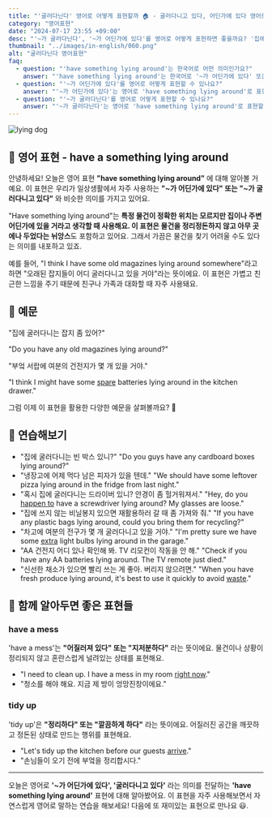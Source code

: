 ```yaml
---
title: "'굴러다닌다' 영어로 어떻게 표현할까 🏠 - 굴러다니고 있다, 어딘가에 있다 영어로"
category: "영어표현"
date: "2024-07-17 23:55 +09:00"
desc: "'~가 굴러다닌다', '~가 어딘가에 있다'를 영어로 어떻게 표현하면 좋을까요? '집에 쓰던 잡지 좀 있어?', '부엌 서랍에 여분의 건전지가 몇 개 있을 거야' 등을 영어로 표현하는 법을 배워봅시다. 다양한 예문을 통해서 연습하고 본인의 표현으로 만들어 보세요."
thumbnail: "../images/in-english/060.png"
alt: "굴러다닌다 영어표현"
faq:
  - question: "'have something lying around'는 한국어로 어떤 의미인가요?"
    answer: "'have something lying around'는 한국어로 '~가 어딘가에 있다' 또는 '~가 굴러다니고 있다'와 비슷한 의미입니다. 특정 물건이 정확한 위치는 모르지만 주변 어딘가에 있을 거라고 생각할 때 사용합니다."
  - question: "'~가 어딘가에 있다'를 영어로 어떻게 표현할 수 있나요?"
    answer: "'~가 어딘가에 있다'는 영어로 'have something lying around'로 표현할 수 있습니다. 예를 들어, '오래된 잡지가 어딘가에 있을 거야'는 'I might have some old magazines lying around'로 말할 수 있습니다."
  - question: "'~가 굴러다닌다'를 영어로 어떻게 표현할 수 있나요?"
    answer: "'~가 굴러다닌다'는 영어로 'have something lying around'로 표현할 수 있습니다. 예를 들어, '오래된 잡지가 어딘가에 굴러다니고 있을 거야'는 'I might have some old magazines lying around'로 말할 수 있습니다."
---
```


![lying dog](../images/in-english/060-1.avif)

## 🌟 영어 표현 - have a something lying around

안녕하세요! 오늘은 영어 표현 **"have something lying around"** 에 대해 알아볼 거예요. 이 표현은 우리가 일상생활에서 자주 사용하는 **"~가 어딘가에 있다" 또는 "~가 굴러다니고 있다"** 와 비슷한 의미를 가지고 있어요.

"Have something lying around"는 **특정 물건이 정확한 위치는 모르지만 집이나 주변 어딘가에 있을 거라고 생각할 때 사용해요. 이 표현은 물건을 정리정돈하지 않고 아무 곳에나 두었다는 뉘앙스**도 포함하고 있어요. 그래서 가끔은 물건을 찾기 어려울 수도 있다는 의미를 내포하고 있죠.

예를 들어, "I think I have some old magazines lying around somewhere"라고 하면 "오래된 잡지들이 어디 굴러다니고 있을 거야"라는 뜻이에요. 이 표현은 가볍고 친근한 느낌을 주기 때문에 친구나 가족과 대화할 때 자주 사용돼요.

## 📖 예문

"집에 굴러다니는 잡지 좀 있어?"

"Do you have any old magazines lying around?"

"부엌 서랍에 여분의 건전지가 몇 개 있을 거야."

"I think I might have some <a href="/blog/in-english/051.spare/">spare</a> batteries lying around in the kitchen drawer."

그럼 이제 이 표현을 활용한 다양한 예문을 살펴볼까요? 🚀

## 💬 연습해보기

<ul data-interactive-list>
  <li data-interactive-item>
    <span data-toggler>"집에 굴러다니는 빈 박스 있니?"</span>
    <span data-answer>"Do you guys have any cardboard boxes lying around?"</span>
  </li>
  <li data-interactive-item>
    <span data-toggler>"냉장고에 어제 먹다 남은 피자가 있을 텐데."</span>
    <span data-answer>"We should have some leftover pizza lying around in the fridge from last night."</span>
  </li>
  <li data-interactive-item>
    <span data-toggler>"혹시 집에 굴러다니는 드라이버 있니? 안경이 좀 헐거워져서."</span>
    <span data-answer>"Hey, do you <a href="/blog/in-english/041.happen-to/">happen to</a> have a screwdriver lying around? My glasses are loose."</span>
  </li>
  <li data-interactive-item>
    <span data-toggler>"집에 쓰지 않는 비닐봉지 있으면 재활용하러 갈 때 좀 가져와 줘."</span>
    <span data-answer>"If you have any plastic bags lying around, could you bring them for recycling?"</span>
  </li>
  <li data-interactive-item>
    <span data-toggler>"차고에 여분의 전구가 몇 개 굴러다니고 있을 거야."</span>
    <span data-answer>"I'm pretty sure we have some <a href="/blog/in-english/265.extra/">extra</a> light bulbs lying around in the garage."</span>
  </li>
  <li data-interactive-item>
    <span data-toggler>"AA 건전지 어디 있나 확인해 봐. TV 리모컨이 작동을 안 해."</span>
    <span data-answer>"Check if you have any AA batteries lying around. The TV remote just died."</span>
  </li>
  <li data-interactive-item>
    <span data-toggler>"신선한 채소가 있으면 빨리 쓰는 게 좋아. 버리지 않으려면."</span>
    <span data-answer>"When you have fresh produce lying around, it's best to use it quickly to avoid <a href="/blog/in-english/260.waste/">waste</a>."</span>
  </li>
</ul>

## 🤝 함께 알아두면 좋은 표현들

### have a mess

'have a mess'는 **"어질러져 있다" 또는 "지저분하다"** 라는 뜻이에요. 물건이나 상황이 정리되지 않고 혼란스럽게 널려있는 상태를 표현해요.

- "I need to clean up. I have a mess in my room [right now](/blog/in-english/525.right-now/)."
- "청소를 해야 해요. 지금 제 방이 엉망진창이에요."

### tidy up

'tidy up'은 **"정리하다" 또는 "깔끔하게 하다"** 라는 뜻이에요. 어질러진 공간을 깨끗하고 정돈된 상태로 만드는 행위를 표현해요.

- "Let's tidy up the kitchen before our guests [arrive](/blog/in-english/403.arrive/)."
- "손님들이 오기 전에 부엌을 정리합시다."

---

오늘은 영어로 **'~가 어딘가에 있다', '굴러다니고 있다'** 라는 의미를 전달하는 **'have something lying around'** 표현에 대해 알아봤어요. 이 표현을 자주 사용해보면서 자연스럽게 영어로 말하는 연습을 해보세요! 다음에 또 재미있는 표현으로 만나요 😃.

